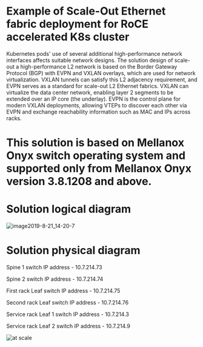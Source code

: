 # Example of Scale-Out Ethernet fabric deployment for RoCE accelerated K8s cluster

Kubernetes pods' use of several additional high-performance network interfaces affects suitable network designs.
The solution design of scale-out a high-performance L2 network is based on the Border Gateway Protocol (BGP) with EVPN and VXLAN overlays, which are used for network virtualization. VXLAN tunnels can satisfy this L2 adjacency requirement, and EVPN serves as a standard for scale-out L2 Ethernet fabrics. VXLAN can virtualize the data center network, enabling layer 2 segments to be extended over an IP core (the underlay). EVPN is the control plane for modern VXLAN deployments, allowing VTEPs to discover each other via EVPN and exchange reachability information such as MAC and IPs across racks.

# This solution is based on Mellanox Onyx switch operating system and supported only from Mellanox Onyx version 3.8.1208 and above.

# Solution logical diagram

![image2019-8-21_14-20-7](https://user-images.githubusercontent.com/29685932/63932904-d920fe00-ca60-11e9-929b-390ba96014b1.png)

# Solution physical diagram 

Spine 1 switch IP address - 10.7.214.73

Spine 2 switch IP address - 10.7.214.74

First rack Leaf switch IP address - 10.7.214.75

Second rack Leaf switch IP address - 10.7.214.76

Service rack Leaf 1 switch IP address - 10.7.214.3

Service rack Leaf 2 switch IP address - 10.7.214.9

![at scale](https://user-images.githubusercontent.com/29685932/63930381-e982aa00-ca5b-11e9-91de-08b8be0a821b.JPG)
